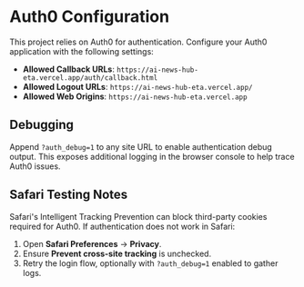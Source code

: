 # Auth0 Configuration

This project relies on Auth0 for authentication. Configure your Auth0 application with the following settings:

- **Allowed Callback URLs**: `https://ai-news-hub-eta.vercel.app/auth/callback.html`
- **Allowed Logout URLs**: `https://ai-news-hub-eta.vercel.app/`
- **Allowed Web Origins**: `https://ai-news-hub-eta.vercel.app`

## Debugging

Append `?auth_debug=1` to any site URL to enable authentication debug output. This exposes additional logging in the browser console to help trace Auth0 issues.

## Safari Testing Notes

Safari's Intelligent Tracking Prevention can block third-party cookies required for Auth0. If authentication does not work in Safari:

1. Open **Safari Preferences** → **Privacy**.
2. Ensure **Prevent cross-site tracking** is unchecked.
3. Retry the login flow, optionally with `?auth_debug=1` enabled to gather logs.

